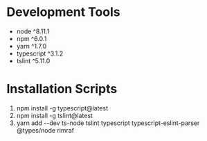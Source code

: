 # Development Tools

* node ^8.11.1
* npm ^6.0.1
* yarn ^1.7.0
* typescript ^3.1.2
* tslint ^5.11.0

# Installation Scripts

1. npm install -g typescript@latest
2. npm install -g tslint@latest
3. yarn add --dev ts-node tslint typescript typescript-eslint-parser @types/node rimraf

